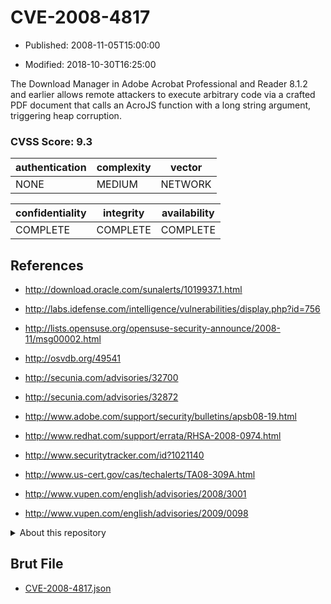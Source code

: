 # CVE-2008-4817

- Published: 2008-11-05T15:00:00

- Modified: 2018-10-30T16:25:00

The Download Manager in Adobe Acrobat Professional and Reader 8.1.2 and earlier allows remote attackers to execute arbitrary code via a crafted PDF document that calls an AcroJS function with a long string argument, triggering heap corruption.

### CVSS Score: **9.3**

| authentication | complexity | vector |
| --- | --- | --- |
| NONE | MEDIUM | NETWORK |

| confidentiality | integrity | availability |
| --- | --- | --- |
| COMPLETE | COMPLETE | COMPLETE |

## References

* http://download.oracle.com/sunalerts/1019937.1.html

* http://labs.idefense.com/intelligence/vulnerabilities/display.php?id=756

* http://lists.opensuse.org/opensuse-security-announce/2008-11/msg00002.html

* http://osvdb.org/49541

* http://secunia.com/advisories/32700

* http://secunia.com/advisories/32872

* http://www.adobe.com/support/security/bulletins/apsb08-19.html

* http://www.redhat.com/support/errata/RHSA-2008-0974.html

* http://www.securitytracker.com/id?1021140

* http://www.us-cert.gov/cas/techalerts/TA08-309A.html

* http://www.vupen.com/english/advisories/2008/3001

* http://www.vupen.com/english/advisories/2009/0098

<details>
<summary>About this repository</summary> 

  This repository is part of the project [Live Hack CVE](https://github.com/Live-Hack-CVE). Main website can be found [www.live-hack.org](https://www.live-hack.org) 
  
  Made by [Sn0wAlice](https://github.com/Sn0wAlice) for the people that care about security and need to have a feed of the latest CVEs. Hope you enjoy it, don't forget to star the repo and follow me on [Twitter](https://twitter.com/Sn0wAlice) and [Github](https://github.com/Sn0wAlice). And that is my [personnal website](https://www.alice-snow.me/)

  - [Home Page](https://github.com/Live-Hack-CVE)
  - [Framework](https://github.com/Live-Hack-CVE/cve-framework)
  - [CVE database](https://github.com/Live-Hack-CVE/full_database)
  - [Changelog](https://github.com/Live-Hack-CVE/Changelog)
</details>

## Brut File

* [CVE-2008-4817.json](https://raw.githubusercontent.com/Live-Hack-CVE/full_database/main/cves/2008/CVE-2008-4817.json)


